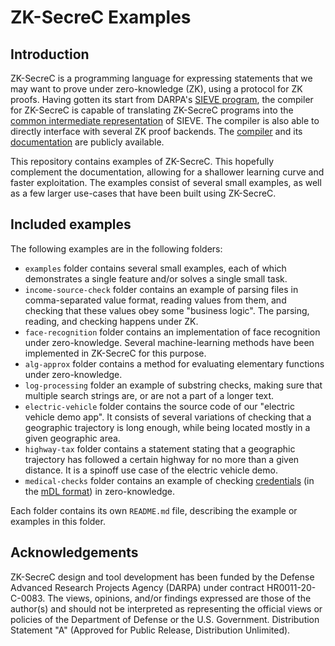 # ZK-SecreC Examples

## Introduction

ZK-SecreC is a programming language for expressing statements that we may want to prove under zero-knowledge (ZK), using a protocol for ZK proofs. Having gotten its start from DARPA's [SIEVE program](https://www.darpa.mil/program/securing-information-for-encrypted-verification-and-evaluation), the compiler for ZK-SecreC is capable of translating ZK-SecreC programs into the [common intermediate representation](https://github.com/sieve-zk/ir) of SIEVE. The compiler is also able to directly interface with several ZK proof backends. The [compiler](https://github.com/zk-secrec) and its [documentation](https://github.com/zk-secrec) are publicly available.

This repository contains examples of ZK-SecreC. This hopefully complement the documentation, allowing for a shallower learning curve and faster exploitation. The examples consist of several small examples, as well as a few larger use-cases that have been built using ZK-SecreC.

## Included examples

The following examples are in the following folders:

* `examples` folder contains several small examples, each of which demonstrates a single feature and/or solves a single small task.
* `income-source-check` folder contains an example of parsing files in comma-separated value format, reading values from them, and checking that these values obey some "business logic". The parsing, reading, and checking happens under ZK.
* `face-recognition` folder contains an implementation of face recognition under zero-knowledge. Several machine-learning methods have been implemented in ZK-SecreC for this purpose.
* `alg-approx` folder contains a method for evaluating elementary functions under zero-knowledge.
* `log-processing` folder an example of substring checks, making sure that multiple search strings are, or are not a part of a longer text.
* `electric-vehicle` folder contains the source code of our "electric vehicle demo app". It consists of several variations of checking that a geographic trajectory is long enough, while being located mostly in a given geographic area.
* `highway-tax` folder contains a statement stating that a geographic trajectory has followed a certain highway for no more than a given distance. It is a spinoff use case of the electric vehicle demo.
* `medical-checks` folder contains an example of checking [credentials](https://en.wikipedia.org/wiki/Verifiable_credentials) (in the [mDL format](https://en.wikipedia.org/wiki/Mobile_driver%27s_license)) in zero-knowledge.

Each folder contains its own `README.md` file, describing the example or examples in this folder.

## Acknowledgements

ZK-SecreC design and tool development has been funded by the Defense Advanced Research Projects Agency (DARPA) under contract HR0011-20-C-0083. The views, opinions, and/or findings expressed are those of the author(s) and should not be interpreted as representing the official views or policies of the Department of Defense or the U.S. Government. Distribution Statement "A" (Approved for Public Release, Distribution Unlimited).

